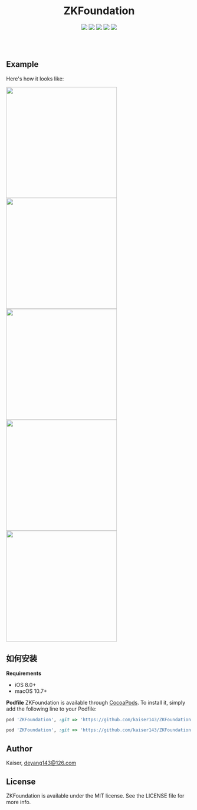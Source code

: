 <h1 align="center">
ZKFoundation
</h1>
<p align="center">
<img src="https://img.shields.io/cocoapods/v/ZKFoundation.svg?style=flat" />
<img src="https://img.shields.io/badge/supporting-objectiveC-yellow.svg" />
<img src="https://img.shields.io/badge/license-MIT-brightgreen.svg" />
<img src="https://img.shields.io/cocoapods/p/ZKFoundation.svg?style=flat" />
<img src="https://img.shields.io/badge/support-iOS 8.0+ -blue.svg?style=flat" />
</p>
<br>
<br>

## Example
Here's how it looks like:

<img src="https://github.com/kaiser143/ZKFoundation/raw/master/screenshot/screenshot1.png" width = "300" />
<img src="https://github.com/kaiser143/ZKFoundation/raw/master/screenshot/screenshot2.png" width = "300" />
<img src="https://github.com/kaiser143/ZKFoundation/raw/master/screenshot/screenshot3.png" width = "300" />
<img src="https://github.com/kaiser143/ZKFoundation/raw/master/screenshot/screenshot4.png" width = "300" />
<img src="https://github.com/kaiser143/ZKFoundation/raw/master/screenshot/screenshot5.png" width = "300" />

## 如何安装
__Requirements__
* iOS 8.0+
* macOS 10.7+

__Podfile__
ZKFoundation is available through [CocoaPods](https://cocoapods.org). To install
it, simply add the following line to your Podfile:

```ruby
pod 'ZKFoundation', :git => 'https://github.com/kaiser143/ZKFoundation.git', :tag => '0.1.1'

pod 'ZKFoundation', :git => 'https://github.com/kaiser143/ZKFoundation.git', :commit => 'xxxx'
```

## Author

Kaiser, deyang143@126.com

## License

ZKFoundation is available under the MIT license. See the LICENSE file for more info.
